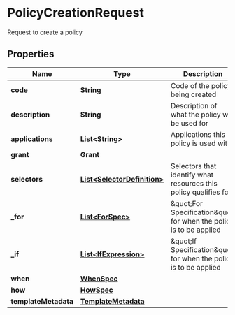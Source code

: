 

# PolicyCreationRequest

Request to create a policy

## Properties

| Name | Type | Description | Notes |
|------------ | ------------- | ------------- | -------------|
|**code** | **String** | Code of the policy being created |  |
|**description** | **String** | Description of what the policy will be used for |  [optional] |
|**applications** | **List&lt;String&gt;** | Applications this policy is used with |  [optional] |
|**grant** | **Grant** |  |  |
|**selectors** | [**List&lt;SelectorDefinition&gt;**](SelectorDefinition.md) | Selectors that identify what resources this policy qualifies for |  |
|**_for** | [**List&lt;ForSpec&gt;**](ForSpec.md) | \&quot;For Specification\&quot; for when the policy is to be applied |  [optional] |
|**_if** | [**List&lt;IfExpression&gt;**](IfExpression.md) | \&quot;If Specification\&quot; for when the policy is to be applied |  [optional] |
|**when** | [**WhenSpec**](WhenSpec.md) |  |  |
|**how** | [**HowSpec**](HowSpec.md) |  |  [optional] |
|**templateMetadata** | [**TemplateMetadata**](TemplateMetadata.md) |  |  [optional] |



